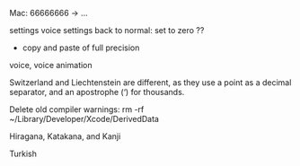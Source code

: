 Mac: 66666666 -> ...

settings voice
settings back to normal: set to zero ??

- copy and paste of full precision

voice, voice animation

Switzerland and Liechtenstein are different, as they use a point as a decimal separator, and an apostrophe (‘) for thousands.

Delete old compiler warnings:
rm -rf ~/Library/Developer/Xcode/DerivedData

Hiragana, Katakana, and Kanji

Turkish
